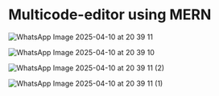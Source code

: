 # Multicode-editor using MERN


![WhatsApp Image 2025-04-10 at 20 39 11](https://github.com/user-attachments/assets/662de33c-6637-4d10-817c-16f314cbbaba)


![WhatsApp Image 2025-04-10 at 20 39 10](https://github.com/user-attachments/assets/9a9974f2-aa58-42a2-bbc4-d09698435dfb)


![WhatsApp Image 2025-04-10 at 20 39 11 (2)](https://github.com/user-attachments/assets/9a3d6e9b-56e0-4686-82a0-37c2d7dcfa15)


![WhatsApp Image 2025-04-10 at 20 39 11 (1)](https://github.com/user-attachments/assets/a3928450-98d4-4ec5-8209-210e9f68ac5c)
